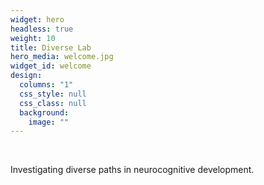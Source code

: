 ```yaml
---
widget: hero
headless: true
weight: 10
title: Diverse Lab
hero_media: welcome.jpg
widget_id: welcome
design:
  columns: "1"
  css_style: null
  css_class: null
  background:
    image: ""
---
```

<br>

Investigating diverse paths in neurocognitive development.